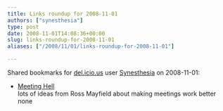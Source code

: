 ```yaml
---
title: Links roundup for 2008-11-01
authors: ["synesthesia"]
type: post
date: 2008-11-01T14:08:36+00:00
slug: links-roundup-for-2008-11-01 
aliases: ["/2008/11/01/links-roundup-for-2008-11-01"]

---
```

Shared bookmarks for [del.icio.us][1] user [Synesthesia][2] on 2008-11-01:

  * [Meeting Hell][3]  
    lots of ideas from Ross Mayfield about making meetings work better  
    none

 [1]: https://del.icio.us/
 [2]: https://del.icio.us/synesthesia
 [3]: https://ross.typepad.com/blog/2008/10/meetings.html